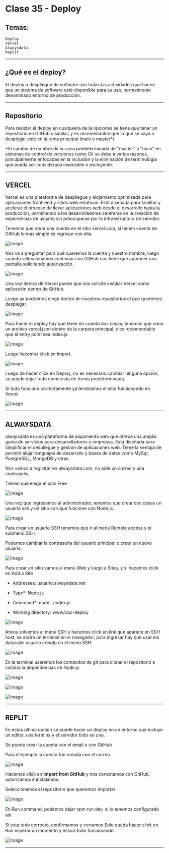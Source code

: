 # Clase 35 - Deploy

## Temas:

```
Deploy
Vercel
Alwaysdata
Replit
```

---


## ¿Qué es el deploy?

El deploy o despliegue de software son todas las actividades que hacen que un sistema de software esté disponible para su uso, normalmente denominado entorno de producción.

---

## Repositorio

Para realizar el deploy en cualquiera de la opciones se tiene que tener un repositorio en GitHub o similar, y es recomendable que lo que se vaya a desplegar este en la rama principal (main o master*).

*El cambio de nombre de la rama predeterminada de "master" a "main" en sistemas de control de  versiones como Git se debe a varias razones, principalmente enfocadas en la inclusión y la  eliminación de terminología que pueda ser considerada insensible o excluyente.

---

## VERCEL

Vercel es una plataforma de despliegue y alojamiento optimizada para aplicaciones front-end y sitios web estáticos. Está diseñada para facilitar y acelerar el proceso de llevar aplicaciones web
desde el desarrollo hasta la producción, permitiendo a los desarrolladores centrarse en la
creación de experiencias de usuario sin preocuparse por la infraestructura de servidor.

Tenemos que crear una cuenta en el sitio vercel.com, si tienen cuenta de GitHub lo más simple es ingresar con ella.

![image](https://github.com/eugenia1984/node/assets/72580574/f0a46293-2195-4a12-9156-07623f53af25)

Nos va a preguntar para qué queremos la cuenta y nuestro nombre, luego cuando seleccionamos continuar con GitHub nos tiene que aparecer una pantalla solicitando autorización.

![image](https://github.com/eugenia1984/node/assets/72580574/2a354d10-1aa8-4696-be14-df17b42c2103)

Una vez dentro de Vercel puede que nos solicite instalar Vercel como aplicación dentro de GitHub.

Luego ya podremos elegir dentro de nuestros repositorios el que queremos desplegar.

![image](https://github.com/eugenia1984/node/assets/72580574/22158f10-c903-495f-85f9-dec4e9a5226c)

Para hacer el deploy hay que tener en cuenta dos cosas: tenemos que crear un archivo vercel.json dentro de la carpeta principal, y es recomendable que el entry point sea index.js.

![image](https://github.com/eugenia1984/node/assets/72580574/a1c6348f-6268-4365-b038-4ce6b856af22)

Luego hacemos click en Import.

![image](https://github.com/eugenia1984/node/assets/72580574/0b51b830-bfa0-4ff1-8691-b633da38f66c)


Luego de hacer click en Deploy, no es necesario cambiar ninguna opción, se puede dejar todo como
esta de forma predeterminada.

Si todo funcionó correctamente ya tendríamos el sitio funcionando en Vercel 

![image](https://github.com/eugenia1984/node/assets/72580574/368e740c-32cb-4c71-9b4f-100778c4e54c)

---

## ALWAYSDATA

alwaysdata es una plataforma de alojamiento web
que ofrece una amplia gama de servicios para
desarrolladores y empresas. Está diseñada para
simpliﬁcar el despliegue y gestión de aplicaciones
web. Tiene la ventaja de permitir alojar lenguajes
de desarrollo y bases de datos como MySql,
PostgreSQL, MongoDB y otras.

Nos vamos a registrar en alwaysdata.com, no pide un correo y una contraseña.

Tienen que elegir el plan Free

![image](https://github.com/eugenia1984/node/assets/72580574/51b02bc1-d5d3-458a-b739-c16ad4fdda8e)

Una vez que ingresamos al administrador, tenemos que crear dos cosas un usuario ssh y un sitio con que funcione con Node.js.

![image](https://github.com/eugenia1984/node/assets/72580574/791784f5-b61b-47b8-855f-899a9468c223)

Para crear un usuario SSH tenemos que ir al menú Remote access y el submenú SSH.

Podemos cambiar la contraseña del usuario principal o crear un nuevo usuario

![image](https://github.com/eugenia1984/node/assets/72580574/59d3d04b-6c8a-470b-a773-b9f84e5d9868)

Para crear un sitio vamos al menú Web y luego a Sites, y si hacemos click en Add a Site

- Addresses: usuario.alwaysdata.net

- Type*: Node.js

- Command*: node . /index.js
  
- Working directory: www/cac-deploy

 ![image](https://github.com/eugenia1984/node/assets/72580574/5fbb4d93-59da-44eb-b80b-b99d3c6a27af)

Ahora volvemos al menú SSH y
hacemos click en link que aparece
en SSH host, se abrirá un terminal
en el navegador, para ingresar hay
que usar los datos del usuario
creado en el menú SSH.

![image](https://github.com/eugenia1984/node/assets/72580574/febfb97a-b388-4013-834a-b7d2a0e5dfa1)

 En la terminal usaremos los
comandos de git para clonar el
repositorio e instalar la
dependencias de Node.js

![image](https://github.com/eugenia1984/node/assets/72580574/babe23a4-0fff-480b-af42-27f8e9564cf6)

![image](https://github.com/eugenia1984/node/assets/72580574/944e6eb8-b68f-4817-b5dc-9f45a9735d1c)

![image](https://github.com/eugenia1984/node/assets/72580574/48b53e69-f680-4c62-bdc9-23857cc60df3)

---

## REPLIT

En estas ultima opcion se puede
hacer un deploy en un entorno que
incluye un editor, una termina y el
servidor todo en uno.

Se puede crear la cuenta con el
email o con GitHub

Para el ejemplo la cuenta fue creada con el correo

![image](https://github.com/eugenia1984/node/assets/72580574/33badf17-9efa-4472-b2eb-55791058061d)

Hacemos click en **Import from GitHub** y nos conectamos con GitHub, autorizamos e instalamos.

Seleccionamos el repositorio que queremos importar

![image](https://github.com/eugenia1984/node/assets/72580574/34cfe872-b169-41a8-ac47-5c64a23152aa)

En Run command, podemos dejar npm run dev, si lo tenemos conﬁgurado así.

Si esta todo correcto, conﬁrmamos y cerramos Solo queda hacer click en Run esperar un momento
y estará todo funcionando.

![image](https://github.com/eugenia1984/node/assets/72580574/89e72c22-c01d-4302-8195-bc99369ca8da)

---
